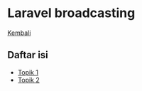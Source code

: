 # Laravel broadcasting

[Kembali](../readme.md)

## Daftar isi

- [Topik 1](topic-1.md)
- [Topik 2](topic-2.md)
